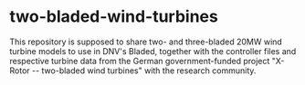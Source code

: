 # two-bladed-wind-turbines
This repository is supposed to share two- and three-bladed 20MW wind turbine models to use in DNV's Bladed, together with the controller files and respective turbine data from the German government-funded project "X-Rotor -- two-bladed wind turbines" with the research community.
